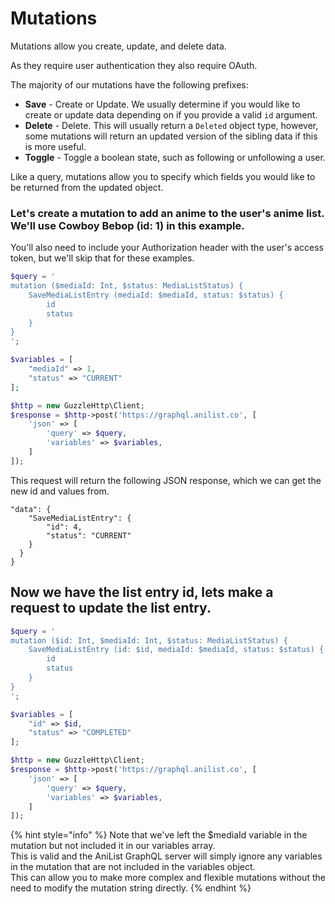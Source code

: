# Mutations

Mutations allow you create, update, and delete data.

As they require user authentication they also require OAuth.

The majority of our mutations have the following prefixes:

* **Save** - Create or Update. We usually determine if you would like to create or update data depending on if you provide a valid `id` argument.
* **Delete** - Delete. This will usually return a `Deleted` object type, however, some mutations will return an updated version of the sibling data if this is more useful.
* **Toggle** - Toggle a boolean state, such as following or unfollowing a user.

Like a query, mutations allow you to specify which fields you would like to be returned from the updated object.

### Let's create a mutation to add an anime to the user's anime list. We'll use Cowboy Bebop \(id: 1\) in this example.

You'll also need to include your Authorization header with the user's access token, but we'll skip that for these examples.

```php
$query = '
mutation ($mediaId: Int, $status: MediaListStatus) {
    SaveMediaListEntry (mediaId: $mediaId, status: $status) {
        id
        status
    }
}
';

$variables = [
    "mediaId" => 1,
    "status" => "CURRENT"
];

$http = new GuzzleHttp\Client;
$response = $http->post('https://graphql.anilist.co', [
    'json' => [
        'query' => $query,
        'variables' => $variables,
    ]
]);
```

This request will return the following JSON response, which we can get the new id and values from.

```text
"data": {
    "SaveMediaListEntry": {
        "id": 4,
        "status": "CURRENT"
    }
  }
}
```

## Now we have the list entry id, lets make a request to update the list entry.

```php
$query = '
mutation ($id: Int, $mediaId: Int, $status: MediaListStatus) {
    SaveMediaListEntry (id: $id, mediaId: $mediaId, status: $status) {
        id
        status
    }
}
';

$variables = [
    "id" => $id,
    "status" => "COMPLETED"
];

$http = new GuzzleHttp\Client;
$response = $http->post('https://graphql.anilist.co', [
    'json' => [
        'query' => $query,
        'variables' => $variables,
    ]
]);
```

{% hint style="info" %}
Note that we've left the $mediaId variable in the mutation but not included it in our variables array.  
This is valid and the AniList GraphQL server will simply ignore any variables in the mutation that are not included in the variables object.  
This can allow you to make more complex and flexible mutations without the need to modify the mutation string directly.
{% endhint %}




